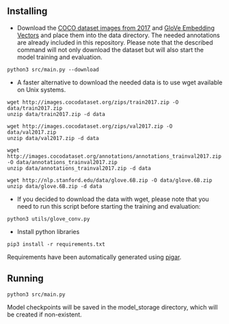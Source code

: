 ## Installing

* Download the [COCO dataset images from 2017](http://cocodataset.org/#download) and [GloVe Embedding Vectors](http://nlp.stanford.edu/data/glove.6B.zip) and place them into the data directory. The needed annotations are already included in this repository. Please note that the described command will not only download the dataset but will also start the model training and evaluation.

```
python3 src/main.py --download
```
* A faster alternative to download the needed data is to use wget available on Unix systems.

```
wget http://images.cocodataset.org/zips/train2017.zip -O data/train2017.zip
unzip data/train2017.zip -d data

wget http://images.cocodataset.org/zips/val2017.zip -O data/val2017.zip
unzip data/val2017.zip -d data

wget http://images.cocodataset.org/annotations/annotations_trainval2017.zip -O data/annotations_trainval2017.zip
unzip data/annotations_trainval2017.zip -d data

wget http://nlp.stanford.edu/data/glove.6B.zip -O data/glove.6B.zip
unzip data/glove.6B.zip -d data
```

* If you decided to download the data with wget, please note that you need to run this script before starting the training and evaluation:
```
python3 utils/glove_conv.py
```

* Install python libraries

```
pip3 install -r requirements.txt
```

Requirements have been automatically generated using [pigar](https://github.com/damnever/pigar).

## Running

```
python3 src/main.py
```

Model checkpoints will be saved in the model_storage directory,
which will be created if non-existent.